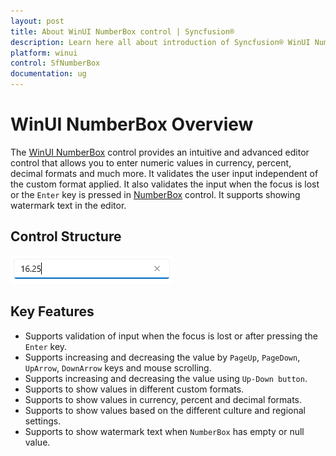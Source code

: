 ```yaml
---
layout: post
title: About WinUI NumberBox control | Syncfusion®
description: Learn here all about introduction of Syncfusion® WinUI NumberBox (SfNumberBox) control, its features, and more.
platform: winui
control: SfNumberBox
documentation: ug
---
```


# WinUI NumberBox Overview

The [WinUI NumberBox](https://www.syncfusion.com/winui-controls/numberbox) control provides an intuitive and advanced editor control that allows you to enter numeric values in currency, percent, decimal formats and much more. It validates the user input independent of the custom format applied. It also validates the input when the focus is lost or the `Enter` key is pressed in [NumberBox](https://help.syncfusion.com/cr/winui/Syncfusion.UI.Xaml.Editors.SfNumberBox.html) control. It supports showing watermark text in the editor.

## Control Structure

![WinUI NumberBox structure](Overview_images/overview_img.png)

## Key Features

* Supports validation of input when the focus is lost or after pressing the `Enter` key.
* Supports increasing and decreasing the value by `PageUp`, `PageDown`, `UpArrow`, `DownArrow` keys and mouse scrolling.
* Supports increasing and decreasing the value using `Up-Down button`.
* Supports to show values in different custom formats.
* Supports to show values in currency, percent and decimal formats.
* Supports to show values based on the different culture and regional settings.
* Supports to show watermark text when `NumberBox` has empty or null value.
